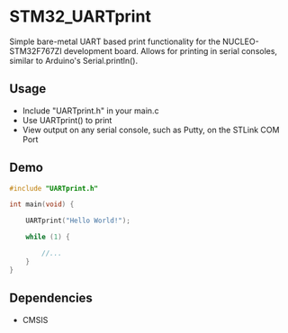 # STM32_UARTprint
Simple bare-metal UART based print functionality for the NUCLEO-STM32F767ZI development board.
Allows for printing in serial consoles, similar to Arduino's Serial.println().
## Usage
* Include "UARTprint.h" in your main.c
* Use UARTprint() to print 
* View output on any serial console, such as Putty, on the STLink COM Port
## Demo
```c
#include "UARTprint.h"

int main(void) {

	UARTprint("Hello World!");

	while (1) {

		//...
	}
}
```
## Dependencies
* CMSIS
